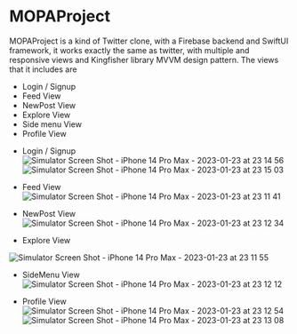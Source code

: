 # MOPAProject
 MOPAProject is a kind of Twitter clone, with a Firebase backend and SwiftUI framework, it works exactly the same as twitter, with multiple and responsive views and Kingfisher library
MVVM design pattern.
The views that it includes are
 * Login / Signup
 * Feed View
 * NewPost View
 * Explore View
 * Side menu View
 * Profile View
 
 - Login / Signup
   ![Simulator Screen Shot - iPhone 14 Pro Max - 2023-01-23 at 23 14 56](https://user-images.githubusercontent.com/102493628/214218831-f229b0fa-b281-4d6d-a044-86ce8bf1ff06.png)
![Simulator Screen Shot - iPhone 14 Pro Max - 2023-01-23 at 23 15 03](https://user-images.githubusercontent.com/102493628/214218845-1b343f03-457e-4776-95bc-76f43ad8d4c9.png)

 - Feed View
![Simulator Screen Shot - iPhone 14 Pro Max - 2023-01-23 at 23 11 41](https://user-images.githubusercontent.com/102493628/214218870-a52d5b7a-17e7-4e53-8ec0-f263f1ace918.png)

- NewPost View
![Simulator Screen Shot - iPhone 14 Pro Max - 2023-01-23 at 23 12 34](https://user-images.githubusercontent.com/102493628/214219051-411bb72e-a8ba-4fca-8e73-60d5538b2a53.png)


- Explore View

![Simulator Screen Shot - iPhone 14 Pro Max - 2023-01-23 at 23 11 55](https://user-images.githubusercontent.com/102493628/214219259-f9d50b9c-246c-42ec-8033-9ec0bffae925.png)

- SideMenu View
![Simulator Screen Shot - iPhone 14 Pro Max - 2023-01-23 at 23 12 12](https://user-images.githubusercontent.com/102493628/214218892-73b3a354-c246-403c-b42a-134c2b0916db.png)

- Profile View
![Simulator Screen Shot - iPhone 14 Pro Max - 2023-01-23 at 23 12 54](https://user-images.githubusercontent.com/102493628/214219281-705e9be9-42b7-42ff-ac74-4540c257a7da.png)
![Simulator Screen Shot - iPhone 14 Pro Max - 2023-01-23 at 23 13 08](https://user-images.githubusercontent.com/102493628/214219299-73253995-741c-4365-bf06-b726707d9204.png)



